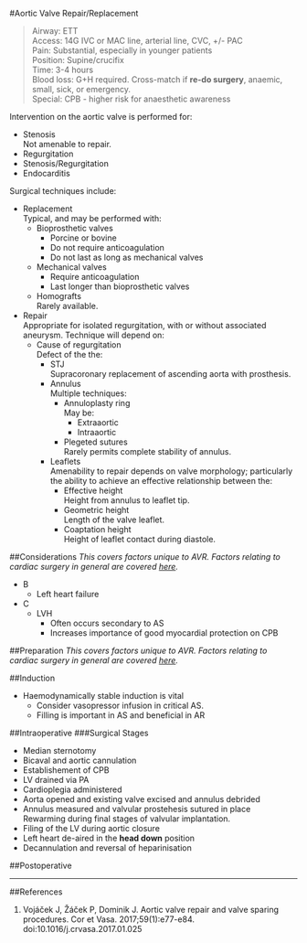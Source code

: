#Aortic Valve Repair/Replacement
>Airway: ETT <br>
>Access: 14G IVC or MAC line, arterial line, CVC, +/- PAC <br>
>Pain: Substantial, especially in younger patients<br>
>Position: Supine/crucifix <br>
>Time: 3-4 hours  <br>
>Blood loss: G+H required. Cross-match if **re-do surgery**, anaemic, small, sick, or emergency. <br>
>Special: CPB - higher risk for anaesthetic awareness  

Intervention on the aortic valve is performed for:
* Stenosis  
Not amenable to repair.
* Regurgitation
* Stenosis/Regurgitation
* Endocarditis

Surgical techniques include:
* Replacement  
Typical, and may be performed with:
	* Bioprosthetic valves
		* Porcine or bovine
		* Do not require anticoagulation
		* Do not last as long as mechanical valves
	* Mechanical valves
		* Require anticoagulation
		* Last longer than bioprosthetic valves
	* Homografts  
	Rarely available.
* Repair  
Appropriate for isolated regurgitation, with or without associated aneurysm. Technique will depend on:
	* Cause of regurgitation  
	Defect of the the:
		* STJ  
		Supracoronary replacement of ascending aorta with prosthesis.
		* Annulus  
		Multiple techniques:
			* Annuloplasty ring  
			May be:
				* Extraaortic
				* Intraaortic
			* Plegeted sutures  
			Rarely permits complete stability of annulus.
		* Leaflets  
		Amenability to repair depends on valve morphology; particularly the ability to achieve an effective relationship between the:
			* Effective height  
			Height from annulus to leaflet tip.
			* Geometric height  
			Length of the valve leaflet.
			* Coaptation height  
			Height of leaflet contact during diastole.


##Considerations
*This covers factors unique to AVR. Factors relating to cardiac surgery in general are covered [here](/anaesthesia/cthr/cthr-principles.md#id).*

* B
	* Left heart failure
* C
	* LVH  
		* Often occurs secondary to AS
		* Increases importance of good myocardial protection on CPB



##Preparation
*This covers factors unique to AVR. Factors relating to cardiac surgery in general are covered [here](/anaesthesia/cthr/cthr-principles.md#id).*

##Induction
* Haemodynamically stable induction is vital
	* Consider vasopressor infusion in critical AS.
	* Filling is important in AS and beneficial in AR

##Intraoperative
###Surgical Stages
* Median sternotomy
* Bicaval and aortic cannulation
* Establishement of CPB
* LV drained via PA
* Cardioplegia administered
* Aorta opened and existing valve excised and annulus debrided
* Annulus measured and valvular prostehesis sutured in place  
Rewarming during final stages of valvular implantation.
* Filing of the LV during aortic closure
* Left heart de-aired in the **head down** position
* Decannulation and reversal of heparinisation

##Postoperative

---
##References
1. Vojáček J, Žáček P, Dominik J. Aortic valve repair and valve sparing procedures. Cor et Vasa. 2017;59(1):e77-e84. doi:10.1016/j.crvasa.2017.01.025
